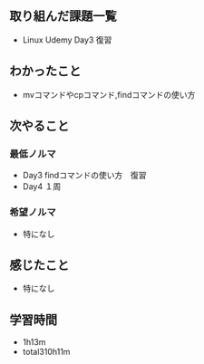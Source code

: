 ## 取り組んだ課題一覧
- Linux Udemy Day3 復習
## わかったこと
- mvコマンドやcpコマンド,findコマンドの使い方
## 次やること
### 最低ノルマ
- Day3 findコマンドの使い方　復習
- Day4 １周
### 希望ノルマ
- 特になし
## 感じたこと
- 特になし
## 学習時間
- 1h13m
- total310h11m

